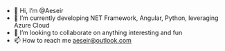 - 👋 Hi, I’m @Aeseir
- 🌱 I’m currently developing NET Framework, Angular, Python, leveraging Azure Cloud 
- 💞️ I’m looking to collaborate on anything interesting and fun
- 📫 How to reach me aeseir@outlook.com

<!---
Aeseir/Aeseir is a ✨ special ✨ repository because its `README.md` (this file) appears on your GitHub profile.
You can click the Preview link to take a look at your changes.
--->
